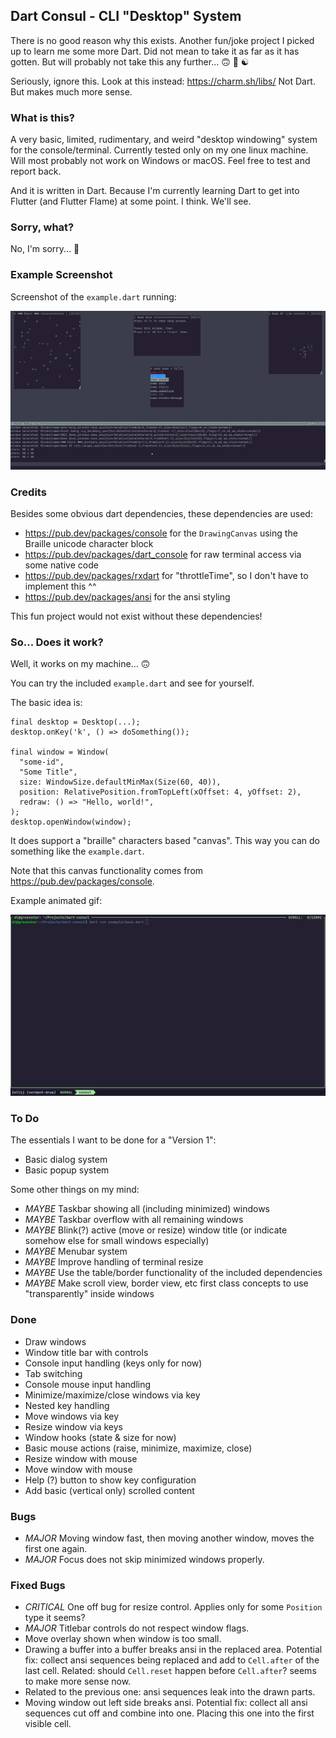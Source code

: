 ## Dart Consul - CLI "Desktop" System

There is no good reason why this exists. Another fun/joke project I picked up to learn me some more Dart. Did not mean
to take it as far as it has gotten. But will probably not take this any further... 🙃 🤷 ☯

Seriously, ignore this. Look at this instead: https://charm.sh/libs/ Not Dart. But makes much more sense.

### What is this?

A very basic, limited, rudimentary, and weird "desktop windowing" system for the console/terminal. Currently tested
only on my one linux machine. Will most probably not work on Windows or macOS. Feel free to test and report back.

And it is written in Dart. Because I'm currently learning Dart to get into Flutter (and Flutter Flame) at some
point. I think. We'll see.

### Sorry, what?

No, I'm sorry... 🤷

### Example Screenshot

Screenshot of the `example.dart` running:

![Screenshot](https://github.com/DanielLukic/consul-dart/raw/main/images/example.gif)

### Credits

Besides some obvious dart dependencies, these dependencies are used:

- https://pub.dev/packages/console for the `DrawingCanvas` using the Braille unicode character block
- https://pub.dev/packages/dart_console for raw terminal access via some native code
- https://pub.dev/packages/rxdart for "throttleTime", so I don't have to implement this ^^
- https://pub.dev/packages/ansi for the ansi styling

This fun project would not exist without these dependencies!

### So... Does it work?

Well, it works on my machine... 🙃

You can try the included `example.dart` and see for yourself.

The basic idea is:

```
final desktop = Desktop(...);
desktop.onKey('k', () => doSomething());

final window = Window(
  "some-id",
  "Some Title",
  size: WindowSize.defaultMinMax(Size(60, 40)),
  position: RelativePosition.fromTopLeft(xOffset: 4, yOffset: 2),
  redraw: () => "Hello, world!",
);
desktop.openWindow(window);
```

It does support a "braille" characters based "canvas". This way you can do something like the `example.dart`.

Note that this canvas functionality comes from https://pub.dev/packages/console.

Example animated gif:

![Screenshot](https://github.com/DanielLukic/consul-dart/raw/main/images/consul-example.gif)

### To Do

The essentials I want to be done for a "Version 1":

- Basic dialog system
- Basic popup system

Some other things on my mind:

- *MAYBE* Taskbar showing all (including minimized) windows
- *MAYBE* Taskbar overflow with all remaining windows
- *MAYBE* Blink(?) active (move or resize) window title (or indicate somehow else for small windows especially)
- *MAYBE* Menubar system
- *MAYBE* Improve handling of terminal resize
- *MAYBE* Use the table/border functionality of the included dependencies
- *MAYBE* Make scroll view, border view, etc first class concepts to use "transparently" inside windows

### Done

- Draw windows
- Window title bar with controls
- Console input handling (keys only for now)
- Tab switching
- Console mouse input handling
- Minimize/maximize/close windows via key
- Nested key handling
- Move windows via key
- Resize window via keys
- Window hooks (state & size for now)
- Basic mouse actions (raise, minimize, maximize, close)
- Resize window with mouse
- Move window with mouse
- Help (?) button to show key configuration
- Add basic (vertical only) scrolled content

### Bugs

- *MAJOR* Moving window fast, then moving another window, moves the first one again.
- *MAJOR* Focus does not skip minimized windows properly.

### Fixed Bugs

- *CRITICAL* One off bug for resize control. Applies only for some `Position` type it seems?
- *MAJOR* Titlebar controls do not respect window flags.
- Move overlay shown when window is too small.
- Drawing a buffer into a buffer breaks ansi in the replaced area.
  Potential fix: collect ansi sequences being replaced and add to `Cell.after` of the last cell.
  Related: should `Cell.reset` happen before `Cell.after`? seems to make more sense now.
- Related to the previous one: ansi sequences leak into the drawn parts.
- Moving window out left side breaks ansi.
  Potential fix: collect all ansi sequences cut off and combine into one.
  Placing this one into the first visible cell.
